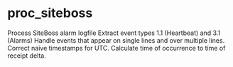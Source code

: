 # proc_siteboss
Process SiteBoss alarm logfile
Extract event types 1.1 (Heartbeat) and 3.1 (Alarms)
Handle events that appear on single lines and over multiple lines.
Correct naive timestamps for UTC.
Calculate time of occurrence to time of receipt delta.



